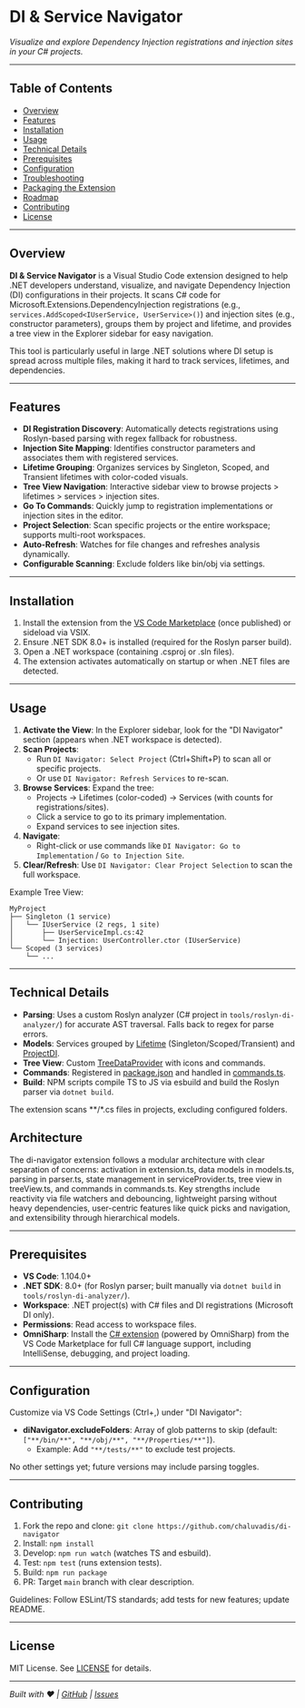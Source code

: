 # DI & Service Navigator

*Visualize and explore Dependency Injection registrations and injection sites in your C# projects.*

---

## Table of Contents

- [Overview](#overview)  
- [Features](#features)  
- [Installation](#installation)  
- [Usage](#usage)  
- [Technical Details](#technical-details)  
- [Prerequisites](#prerequisites)  
- [Configuration](#configuration)  
- [Troubleshooting](#troubleshooting)  
- [Packaging the Extension](#packaging-the-extension)  
- [Roadmap](#roadmap)  
- [Contributing](#contributing)  
- [License](#license)  

---

## Overview

**DI & Service Navigator** is a Visual Studio Code extension designed to help .NET developers understand, visualize, and navigate Dependency Injection (DI) configurations in their projects. It scans C# code for Microsoft.Extensions.DependencyInjection registrations (e.g., `services.AddScoped<IUserService, UserService>()`) and injection sites (e.g., constructor parameters), groups them by project and lifetime, and provides a tree view in the Explorer sidebar for easy navigation.

This tool is particularly useful in large .NET solutions where DI setup is spread across multiple files, making it hard to track services, lifetimes, and dependencies.

---

## Features

- **DI Registration Discovery**: Automatically detects registrations using Roslyn-based parsing with regex fallback for robustness.
- **Injection Site Mapping**: Identifies constructor parameters and associates them with registered services.
- **Lifetime Grouping**: Organizes services by Singleton, Scoped, and Transient lifetimes with color-coded visuals.
- **Tree View Navigation**: Interactive sidebar view to browse projects > lifetimes > services > injection sites.
- **Go To Commands**: Quickly jump to registration implementations or injection sites in the editor.
- **Project Selection**: Scan specific projects or the entire workspace; supports multi-root workspaces.
- **Auto-Refresh**: Watches for file changes and refreshes analysis dynamically.
- **Configurable Scanning**: Exclude folders like bin/obj via settings.

---

## Installation

1. Install the extension from the [VS Code Marketplace](https://marketplace.visualstudio.com/items?itemName=chaluvadis.di-navigator) (once published) or sideload via VSIX.
2. Ensure .NET SDK 8.0+ is installed (required for the Roslyn parser build).
3. Open a .NET workspace (containing .csproj or .sln files).
4. The extension activates automatically on startup or when .NET files are detected.

---

## Usage

1. **Activate the View**: In the Explorer sidebar, look for the "DI Navigator" section (appears when .NET workspace is detected).
2. **Scan Projects**: 
   - Run `DI Navigator: Select Project` (Ctrl+Shift+P) to scan all or specific projects.
   - Or use `DI Navigator: Refresh Services` to re-scan.
3. **Browse Services**: Expand the tree:
   - Projects → Lifetimes (color-coded) → Services (with counts for registrations/sites).
   - Click a service to go to its primary implementation.
   - Expand services to see injection sites.
4. **Navigate**:
   - Right-click or use commands like `DI Navigator: Go to Implementation` / `Go to Injection Site`.
5. **Clear/Refresh**: Use `DI Navigator: Clear Project Selection` to scan the full workspace.

Example Tree View:
```
MyProject
├── Singleton (1 service)
│   └── IUserService (2 regs, 1 site)
│       ├── UserServiceImpl.cs:42
│       └── Injection: UserController.ctor (IUserService)
└── Scoped (3 services)
    └── ...
```

---

## Technical Details
- **Parsing**: Uses a custom Roslyn analyzer (C# project in `tools/roslyn-di-analyzer/`) for accurate AST traversal. Falls back to regex for parse errors.
- **Models**: Services grouped by [Lifetime](src/models.ts#L3) (Singleton/Scoped/Transient) and [ProjectDI](src/models.ts#L33).
- **Tree View**: Custom [TreeDataProvider](src/treeView.ts) with icons and commands.
- **Commands**: Registered in [package.json](package.json) and handled in [commands.ts](src/commands.ts).
- **Build**: NPM scripts compile TS to JS via esbuild and build the Roslyn parser via `dotnet build`.

The extension scans **/*.cs files in projects, excluding configured folders.

## Architecture

The di-navigator extension follows a modular architecture with clear separation of concerns: activation in extension.ts, data models in models.ts, parsing in parser.ts, state management in serviceProvider.ts, tree view in treeView.ts, and commands in commands.ts. Key strengths include reactivity via file watchers and debouncing, lightweight parsing without heavy dependencies, user-centric features like quick picks and navigation, and extensibility through hierarchical models.

---

## Prerequisites

- **VS Code**: 1.104.0+
- **.NET SDK**: 8.0+ (for Roslyn parser; built manually via `dotnet build` in `tools/roslyn-di-analyzer/`).
- **Workspace**: .NET project(s) with C# files and DI registrations (Microsoft DI only).
- **Permissions**: Read access to workspace files.
- **OmniSharp**: Install the [C# extension](https://marketplace.visualstudio.com/items?itemName=ms-dotnettools.csharp) (powered by OmniSharp) from the VS Code Marketplace for full C# language support, including IntelliSense, debugging, and project loading.

---

## Configuration

Customize via VS Code Settings (Ctrl+,) under "DI Navigator":

- **diNavigator.excludeFolders**: Array of glob patterns to skip (default: `["**/bin/**", "**/obj/**", "**/Properties/**"]`).
  - Example: Add `"**/tests/**"` to exclude test projects.

No other settings yet; future versions may include parsing toggles.

---
## Contributing

1. Fork the repo and clone: `git clone https://github.com/chaluvadis/di-navigator`
2. Install: `npm install`
3. Develop: `npm run watch` (watches TS and esbuild).
4. Test: `npm test` (runs extension tests).
5. Build: `npm run package`
6. PR: Target `main` branch with clear description.

Guidelines: Follow ESLint/TS standards; add tests for new features; update README.

---

## License

MIT License. See [LICENSE](LICENSE) for details.

---

*Built with ❤️ | [GitHub](https://github.com/chaluvadis) | [Issues](https://github.com/chaluvadis/di-navigator/issues)*
